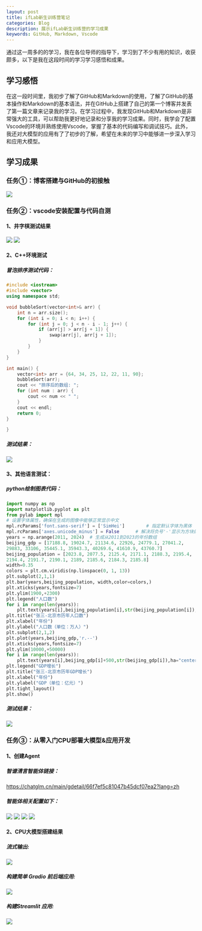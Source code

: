 ```yaml
---
layout: post
title: ifLab新生训练营笔记
categories: Blog
description: 展示ifLab新生训练营的学习成果
keywords: GitHub, Markdown, Vscode
---
```



通过这一周多的的学习，我在各位导师的指导下，学习到了不少有用的知识，收获颇多，以下是我在这段时间的学习学习感悟和成果。

## 学习感悟
在这一段时间里，我初步了解了GitHub和Markdown的使用，了解了GitHub的基本操作和Markdown的基本语法，并在GitHub上搭建了自己的第一个博客并发表了第一篇文章来记录我的学习。在学习过程中，我发现GitHub和Markdown是非常强大的工具，可以帮助我更好地记录和分享我的学习成果。同时，我学会了配置Vscode的环境并熟练使用Vscode，掌握了基本的代码编写和调试技巧。此外，我还对大模型的应用有了了初步的了解，希望在未来的学习中能够进一步深入学习和应用大模型。

## 学习成果
### 任务①：博客搭建与GitHub的初接触
![](/images/blog/0.0.png)
### 任务②：vscode安装配置与代码自测


#### 1、井字棋测试结果

![](/images/blog/1.2.png) ![](/images/blog/1.3.png)

#### 2、C++环境测试
##### 冒泡排序测试代码：
```c++
#include <iostream>
#include <vector>
using namespace std;

void bubbleSort(vector<int>& arr) {
    int n = arr.size();
    for (int i = 0; i < n; i++) {
        for (int j = 0; j < n - i - 1; j++) {
            if (arr[j] > arr[j + 1]) {
                swap(arr[j], arr[j + 1]);
            }
        }
    }
}

int main() {
    vector<int> arr = {64, 34, 25, 12, 22, 11, 90};
    bubbleSort(arr);
    cout << "排序后的数组: ";
    for (int num : arr) {
        cout << num << " ";
    }
    cout << endl;
    return 0;
}

}
```
##### 测试结果：
![](/images/blog/1.0.png)
#### 3、其他语言测试：
##### python绘制图表代码：
```Python
import numpy as np
import matplotlib.pyplot as plt
from pylab import mpl 
# 设置字体属性，确保在生成的图像中能够正常显示中文
mpl.rcParams['font.sans-serif'] = ['SimHei']        # 指定默认字体为黑体
mpl.rcParams['axes.unicode_minus'] = False      # 解决将负号'-'显示为方块的问题
years = np.arange(2011, 2024)  # 生成从2011到2023的年份数组
beijing_gdp = [17188.8, 19024.7, 21134.6, 22926, 24779.1, 27041.2, 
29883, 33106, 35445.1, 35943.3, 40269.6, 41610.9, 43760.7] 
beijing_population = [2023.8, 2077.5, 2125.4, 2171.1, 2188.3, 2195.4, 
2194.4, 2191.7, 2190.1, 2189, 2185.6, 2184.3, 2185.8] 
width=0.35
colors = plt.cm.viridis(np.linspace(0, 1, 13))
plt.subplot(2,1,1)
plt.bar(years,beijing_population, width,color=colors,)
plt.xticks(years,fontsize=7)
plt.ylim(1900,+2300)
plt.legend("人口数")
for i in range(len(years)):
    plt.text(years[i],beijing_population[i],str(beijing_population[i]),ha="center",fontsize=7)
plt.title("张三-北京市历年人口数")
plt.xlabel("年份")
plt.ylabel("人口数（单位：万人）")
plt.subplot(2,1,2)
plt.plot(years,beijing_gdp,'r.--')
plt.xticks(years,fontsize=7)
plt.ylim(10000,+50000)
for i in range(len(years)):
    plt.text(years[i],beijing_gdp[i]+500,str(beijing_gdp[i]),ha="center",fontsize=7)
plt.legend("GDP增长")
plt.title("张三-北京市历年GDP增长")
plt.xlabel("年份")
plt.ylabel("GDP（单位：亿元）")
plt.tight_layout()
plt.show()
```
##### 测试结果：

![](/images/blog/1.1.png)
### 任务③：从零入门CPU部署大模型&应用开发
#### 1、创建Agent
##### 智谱清言智能体链接：
https://chatglm.cn/main/gdetail/66f7ef5c81047b45dcf07ea2?lang=zh

##### 智能体相关配置如下：
![](/images/blog/2.1.png)
![](/images/blog/2.2.png)
![](/images/blog/2.3.png)
![](/images/blog/2.4.png)
#### 2、CPU大模型搭建结果
##### 流式输出:
![](/images/blog/2.5.png)
##### 构建简单 Gradio 前后端应用:
![](/images/blog/2.6.png)
##### 构建Streamlit 应用:
![](/images/blog/2.7.png)

